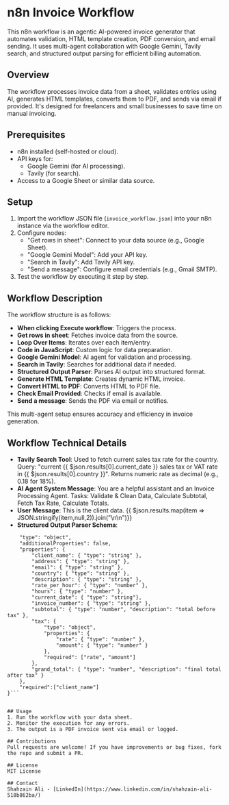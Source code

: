 # n8n Invoice Workflow

This n8n workflow is an agentic AI-powered invoice generator that automates validation, HTML template creation, PDF conversion, and email sending. It uses multi-agent collaboration with Google Gemini, Tavily search, and structured output parsing for efficient billing automation.

## Overview
The workflow processes invoice data from a sheet, validates entries using AI, generates HTML templates, converts them to PDF, and sends via email if provided. It's designed for freelancers and small businesses to save time on manual invoicing.

## Prerequisites
- n8n installed (self-hosted or cloud).
- API keys for:
  - Google Gemini (for AI processing).
  - Tavily (for search).
- Access to a Google Sheet or similar data source.

## Setup
1. Import the workflow JSON file (`invoice_workflow.json`) into your n8n instance via the workflow editor.
2. Configure nodes:
   - "Get rows in sheet": Connect to your data source (e.g., Google Sheet).
   - "Google Gemini Model": Add your API key.
   - "Search in Tavily": Add Tavily API key.
   - "Send a message": Configure email credentials (e.g., Gmail SMTP).
3. Test the workflow by executing it step by step.

## Workflow Description
The workflow structure is as follows:
- **When clicking Execute workflow**: Triggers the process.
- **Get rows in sheet**: Fetches invoice data from the source.
- **Loop Over Items**: Iterates over each item/entry.
- **Code in JavaScript**: Custom logic for data preparation.
- **Google Gemini Model**: AI agent for validation and processing.
- **Search in Tavily**: Searches for additional data if needed.
- **Structured Output Parser**: Parses AI output into structured format.
- **Generate HTML Template**: Creates dynamic HTML invoice.
- **Convert HTML to PDF**: Converts HTML to PDF file.
- **Check Email Provided**: Checks if email is available.
- **Send a message**: Sends the PDF via email or notifies.

This multi-agent setup ensures accuracy and efficiency in invoice generation.

## Workflow Technical Details
- **Tavily Search Tool**: Used to fetch current sales tax rate for the country. Query: "current {{ $json.results[0].current_date }} sales tax or VAT rate in {{ $json.results[0].country }}". Returns numeric rate as decimal (e.g., 0.18 for 18%).
- **AI Agent System Message**: You are a helpful assistant and an Invoice Processing Agent. Tasks: Validate & Clean Data, Calculate Subtotal, Fetch Tax Rate, Calculate Totals.
- **User Message**: This is the client data. {{ $json.results.map(item => JSON.stringify(item,null,2)).join("\n\n")}}
- **Structured Output Parser Schema**:  
```{
    "type": "object",
    "additionalProperties": false,
    "properties": {
        "client_name": { "type": "string" },
        "address": { "type": "string" },
        "email": { "type": "string" },
        "country": { "type": "string" },
        "description": { "type": "string" },
        "rate_per_hour": { "type": "number" },
        "hours": { "type": "number" },
        "current_date": { "type": "string"},
        "invoice_number": { "type": "string" },
        "subtotal": { "type": "number", "description": "total before tax" },
        "tax": {
            "type": "object",
            "properties": {
                "rate": { "type": "number" },
                "amount": { "type": "number" }
            },
            "required": ["rate", "amount"]
        },
        "grand_total": { "type": "number", "description": "final total after tax" }
    },
    "required":["client_name"]
}```


## Usage
1. Run the workflow with your data sheet.
2. Monitor the execution for any errors.
3. The output is a PDF invoice sent via email or logged.

## Contributions
Pull requests are welcome! If you have improvements or bug fixes, fork the repo and submit a PR.

## License
MIT License

## Contact
Shahzain Ali - [LinkedIn](https://www.linkedin.com/in/shahzain-ali-518b862ba/)
